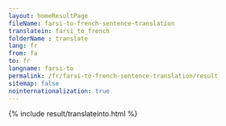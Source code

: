 ```yaml
---
layout: homeResultPage
fileName: farsi-to-french-sentence-translation
translatein: farsi_to_french
folderName : translate
lang: fr
from: fa
to: fr
langname: farsi-to
permalink: /fr/farsi-to-french-sentence-translation/result
sitemap: false
nointernationalization: true
---
```

{% include result/translateinto.html %}

<script src="/js/result/translation.js" data-foldername="{{page.folderName}}" data-lang="{{page.lang}}"></script>

